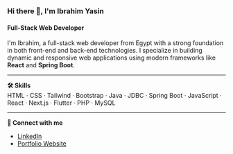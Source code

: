 ### Hi there 👋, I'm Ibrahim Yasin  
#### Full-Stack Web Developer  

I'm Ibrahim, a full-stack web developer from Egypt with a strong foundation in both front-end and back-end technologies. I specialize in building dynamic and responsive web applications using modern frameworks like **React** and **Spring Boot**.

---

**🛠️ Skills**  
HTML · CSS · Tailwind · Bootstrap · Java · JDBC · Spring Boot · JavaScript · React · Next.js · Flutter · PHP · MySQL

---

**🔗 Connect with me**  
- [LinkedIn](https://www.linkedin.com/in/ibrahim-yasin-23501a250/)  
- [Portfolio Website](https://ibrahimyasinportfolio.netlify.app/)
